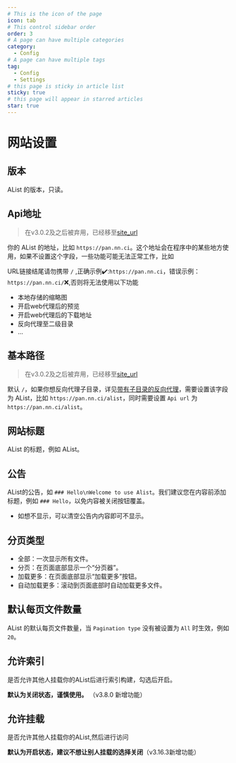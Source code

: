 ```yaml
---
# This is the icon of the page
icon: tab
# This control sidebar order
order: 3
# A page can have multiple categories
category:
  - Config
# A page can have multiple tags
tag:
  - Config
  - Settings
# this page is sticky in article list
sticky: true
# this page will appear in starred articles
star: true
---
```


# 网站设置

## 版本

AList 的版本，只读。



## Api地址

> 在v3.0.2及之后被弃用，已经移至[site_url](./configuration.md#site-url)

你的 AList 的地址，比如 `https://pan.nn.ci`。这个地址会在程序中的某些地方使用，如果不设置这个字段，一些功能可能无法正常工作，比如

URL链接结尾请勿携带 `/` ,正确示例:heavy_check_mark::`https://pan.nn.ci`，错误示例：`https://pan.nn.ci/`:x:,否则将无法使用以下功能

- 本地存储的缩略图
- 开启web代理后的预览
- 开启web代理后的下载地址
- 反向代理至二级目录
- ...



## 基本路径

> 在v3.0.2及之后被弃用，已经移至[site_url](./configuration.md#site-url)

默认 `/`，如果你想反向代理子目录，详见[带有子目录的反向代理](../faq/howto.md#how-to-reverse-proxy-with-sub-directory)，需要设置该字段为 AList，比如 `https://pan.nn.ci/alist`，同时需要设置 `Api url` 为 `https://pan.nn.ci/alist`。



## 网站标题

AList 的标题，例如 AList。



## 公告

AList的公告，如 `### Hello\nWelcome to use Alist`。我们建议您在内容前添加标题，例如 `### Hello`，以免内容被关闭按钮覆盖。

- 如想不显示，可以清空公告内内容即可不显示。



## 分页类型

- 全部：一次显示所有文件。
- 分页：在页面底部显示一个“分页器”。
- 加载更多：在页面底部显示“加载更多”按钮。
- 自动加载更多：滚动到页面底部时自动加载更多文件。



## 默认每页文件数量

AList 的默认每页文件数量，当 `Pagination type` 没有被设置为 `All` 时生效，例如 `20`。



## 允许索引

是否允许其他人挂载你的AList后进行索引构建，勾选后开启。

**默认为关闭状态，谨慎使用。** （v3.8.0 新增功能）



## 允许挂载

是否允许其他人挂载你的AList,然后进行访问

**默认为开启状态，建议不想让别人挂载的选择关闭**（v3.16.3新增功能）

